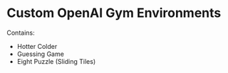 # Custom OpenAI Gym Environments

Contains:

  * Hotter Colder
  * Guessing Game
  * Eight Puzzle (Sliding Tiles)
